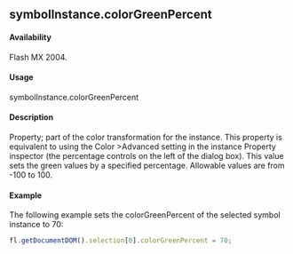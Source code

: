 ## symbolInstance.colorGreenPercent

#### Availability

Flash MX 2004.

#### Usage

symbolInstance.colorGreenPercent

#### Description

Property; part of the color transformation for the instance. This property is equivalent to using the Color >Advanced setting in the instance Property inspector (the percentage controls on the left of the dialog box). This value sets the green values by a specified percentage. Allowable values are from -100 to 100.

#### Example

The following example sets the colorGreenPercent of the selected symbol instance to 70:
```javascript
fl.getDocumentDOM().selection[0].colorGreenPercent = 70;

```